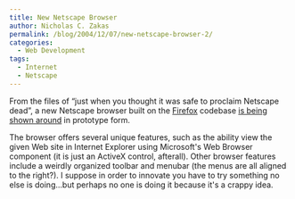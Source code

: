 ```yaml
---
title: New Netscape Browser
author: Nicholas C. Zakas
permalink: /blog/2004/12/07/new-netscape-browser-2/
categories:
  - Web Development
tags:
  - Internet
  - Netscape
---
```

From the files of &#8220;just when you thought it was safe to proclaim Netscape dead&#8221;, a new Netscape browser built on the <a title="Mozilla Firefox" rel="external" href="https://www.mozilla.org/products/firefox">Firefox</a> codebase <a title="First Look at Firefox-Based Netscape" rel="external" href="https://www.mozillazine.org/articles/article5691.html">is being shown around</a> in prototype form.

The browser offers several unique features, such as the ability view the given Web site in Internet Explorer using Microsoft's Web Browser component (it is just an ActiveX control, afterall). Other browser features include a weirdly organized toolbar and menubar (the menus are all aligned to the right?). I suppose in order to innovate you have to try something no else is doing&#8230;but perhaps no one is doing it because it's a crappy idea.
